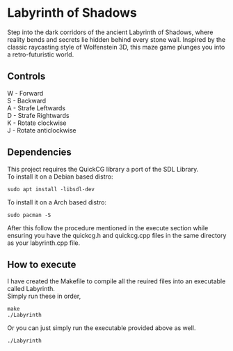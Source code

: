 # Labyrinth of Shadows
Step into the dark corridors of the ancient Labyrinth of Shadows, where reality bends and secrets lie hidden behind every stone wall. Inspired by the classic raycasting style of Wolfenstein 3D, this maze game plunges you into a retro-futuristic world.

## Controls
W - Forward  
S - Backward  
A - Strafe Leftwards  
D - Strafe Rightwards  
K - Rotate clockwise  
J - Rotate anticlockwise  

## Dependencies  
This project requires the QuickCG library a port of the SDL Library.  
To install it on a Debian based distro:
```
sudo apt install -libsdl-dev
```
To install it on a Arch based distro:
```
sudo pacman -S
```
After this follow the procedure mentioned in the execute section while ensuring you have the quickcg.h and quickcg.cpp files in the same directory as your labyrinth.cpp file.

## How to execute  
I have created the Makefile to compile all the reuired files into an executable called Labyrinth.  
Simply run these in order,  
```
make
./Labyrinth
```
Or you can just simply run the executable provided above as well.
```
./Labyrinth
```
